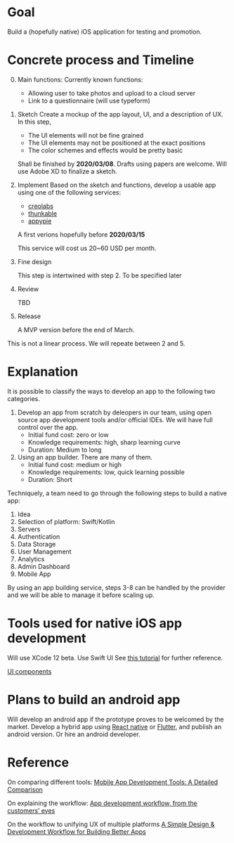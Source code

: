 # Goal
Build a (hopefully native) iOS application for testing and promotion.

# Concrete process and Timeline
0. Main functions:
    Currently known functions:
    * Allowing user to take photos and upload to a cloud server
    * Link to a questionnaire (will use typeform)
1. Sketch
Create a mockup of the app layout, UI, and a description of UX. In this step,
    * The UI elements will not be fine grained
    * The UI elements may not be positioned at the exact positions
    * The color schemes and effects would be pretty basic

    Shall be finished by **2020/03/08**. Drafts using papers are welcome. Will use Adobe XD to finalize a sketch.

2. Implement
Based on the sketch and functions, develop a usable app using one of the following services:
    * [creolabs](https://creolabs.com/)
    * [thunkable](https://x.thunkable.com/)
    * [appypie](https://www.appypie.com/)

    A first verions hopefully before **2020/03/15**

    This service will cost us 20~60 USD per month.

3. Fine design
 
    This step is intertwined with step 2. To be specified later

4. Review

    TBD

5. Release

    A MVP version before the end of March.

This is not a linear process. We will repeate between 2 and 5.


# Explanation
It is possible to classify the ways to develop an app to the following two categories.

1. Develop an app from scratch by deleopers in our team, using open source app development tools and/or official IDEs. We will have full control over the app.
    * Initial fund cost: zero or low
    * Knowledge requirements: high, sharp learning curve
    * Duration: Medium to long
2. Using an app builder. There are many of them.
    * Initial fund cost: medium or high
    * Knowledge requirements: low, quick learning possible
    * Duration: Short

Techniquely, a team need to go through the following steps to build a native app:

1. Idea
2. Selection of platform: Swift/Kotlin
3. Servers
4. Authentication
5. Data Storage
6. User Management
7. Analytics
8. Admin Dashboard
9. Mobile App

By using an app building service, steps 3-8 can be handled by the provider and we will be able to manage it before scaling up.

# Tools used for native iOS app development
Will use XCode 12 beta. Use Swift UI
See [this tutorial](https://developer.apple.com/tutorials) for further reference.

[UI components](https://ionicframework.com/)


# Plans to build an android app

Will develop an android app if the prototype proves to be welcomed by the market.
Develop a hybrid app using [React native](https://reactnative.dev/) or [Flutter](https://flutter.dev/), and publish an android version. Or hire an android developer.


# Reference

On comparing different tools: [Mobile App Development Tools: A Detailed Comparison](https://buildfire.com/mobile-app-development-tools/)

On explaining the workflow: [App development workflow, from the customers’ eyes](https://appus.software/blog/app-development-workflow-from-the-customers-eyes)

On the workflow to unifying UX of multiple platforms [A Simple Design & Development Workflow for Building Better Apps](https://doist.com/blog/design-development-workflow/)